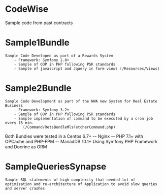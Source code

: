 # CodeWise
Sample code from past contracts

# Sample1Bundle

	Sample Code Developed as part of a Rewards System
		- Framework: Symfony 2.8+
		- Sample of OOP in PHP following PSR standards
		- Sample of javascript and Jquery in form views (/Resources/Views)

# Sample2Bundle

	Sample Code Development as part of the NWA new System for Real Estate Business
		- Framework: Symfony 3.2+
		- Sample of OOP in PHP following PSR standards
		- Sample implementation of command to be executed by a cron job every 15 min.
			(/Command/RetsBundleMlsFetcherCommand.php)

Both Bundles were tested in a Centos 6.7+ -- Nginx -- PHP 7.1+ with OPCache and PHP-FPM -- MariadDB 10.1+
Using Symfony PHP Framework and Docrine as ORM

# SampleQueriesSynapse

	Sample SQL statements of high complexity that needed lot of optimization and re-architecture of Application to avoid slow queries and server crashes
